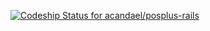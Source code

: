 [ ![Codeship Status for acandael/posplus-rails](https://www.codeship.io/projects/3dd41ca0-e746-0131-3c27-42a7f2c2e7a7/status)](https://www.codeship.io/projects/25905)
